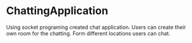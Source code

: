 # ChattingApplication
Using socket programing created chat application. Users can create their own room for the chatting. Form different locations users can chat.
